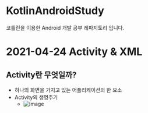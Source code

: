 # KotlinAndroidStudy
코틀린을 이용한 Android 개발 공부 레파지토리 입니다.

# 2021-04-24  Activity & XML 

## Activity란 무엇일까?
- 하나의 화면을 가지고 있는 어플리케이션의 한 요소
- Activity의 생명주기
  - ![image](https://user-images.githubusercontent.com/81352078/115957873-e943f600-a53f-11eb-8d42-f04de43189ba.png)


